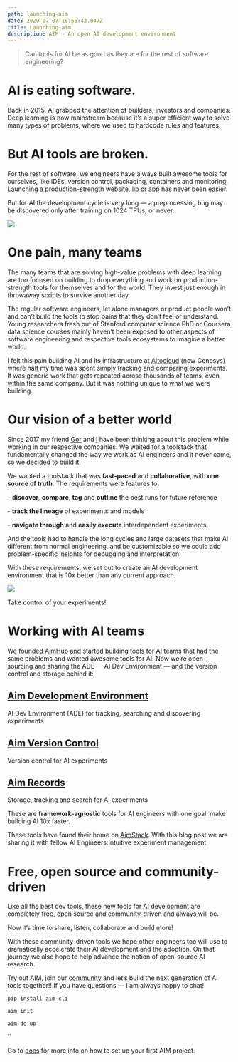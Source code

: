 ```yaml
---
path: launching-aim
date: 2020-07-07T16:56:43.047Z
title: Launching-aim
description: AIM - An open AI development environment
---
```

> Can tools for AI be as good as they are for the rest of software engineering?

# AI is eating software.

Back in 2015, AI grabbed the attention of builders, investors and companies. Deep learning is now mainstream because it’s a super efficient way to solve many types of problems, where we used to hardcode rules and features.

# **But AI tools are broken.**

For the rest of software, we engineers have always built awesome tools for ourselves, like IDEs, version control, packaging, containers and monitoring. Launching a production-strength website, lib or app has never been easier.

But for AI the development cycle is very long — a preprocessing bug may be discovered only after training on 1024 TPUs, or never.

![](https://miro.medium.com/max/2220/1*rEd8LuhXtjx8i2m4hJq6bw.png)

# One pain, many teams

The many teams that are solving high-value problems with deep learning are too focused on building to drop everything and work on production-strength tools for themselves and for the world. They invest just enough in throwaway scripts to survive another day.

The regular software engineers, let alone managers or product people won’t and can’t build the tools to stop pains that they don’t feel or understand. Young researchers fresh out of Stanford computer science PhD or Coursera data science courses mainly haven’t been exposed to other aspects of software engineering and respective tools ecosystems to imagine a better world.

I felt this pain building AI and its infrastructure at [Altocloud](https://www.linkedin.com/company/altocloud/) (now Genesys) where half my time was spent simply tracking and comparing experiments. It was generic work that gets repeated across thousands of teams, even within the same company. But it was nothing unique to what we were building.

# **Our vision of a better world**

Since 2017 my friend [Gor](https://github.com/gorarakelyan) and [I](https://github.com/SGevorg) have been thinking about this problem while working in our respective companies. We waited for a toolstack that fundamentally changed the way we work as AI engineers and it never came, so we decided to build it.

We wanted a toolstack that was **fast-paced** and **collaborative**, with **one source of truth**. The requirements were features to:

\- **discover**, **compare**, **tag** and **outline** the best runs for future reference

\- **track the lineage** of experiments and models

\- **navigate through** and **easily execute** interdependent experiments

And the tools had to handle the long cycles and large datasets that make AI different from normal engineering, and be customizable so we could add problem-specific insights for debugging and interpretation.

With these requirements, we set out to create an AI development environment that is 10x better than any current approach.

![](https://miro.medium.com/max/2800/1*dPZtB86mewx3lBlhGZ2olg.png)

Take control of your experiments!

# Working with AI teams

We founded [AimHub](https://aimhub.io/) and started building tools for AI teams that had the same problems and wanted awesome tools for AI. Now we’re open-sourcing and sharing the ADE — AI Dev Environment — and the version control and storage behind it:

## **[Aim Development Environment](https://github.com/aimhubio/aimde)**

AI Dev Environment (ADE) for tracking, searching and discovering experiments

## **[Aim Version Control](https://github.com/aimhubio/aim)**

Version control for AI experiments

## **[Aim Records](https://github.com/aimhubio/aimrecords)**

Storage, tracking and search for AI experiments

These are **framework-agnostic** tools for AI engineers with one goal: make building AI 10x faster.

These tools have found their home on [AimStack](https://aimstack.io/). With this blog post we are sharing it with fellow AI Engineers.Intuitive experiment management

# Free, open source and community-driven

Like all the best dev tools, these new tools for AI development are completely free, open source and community-driven and always will be.

Now it’s time to share, listen, collaborate and build more!

With these community-driven tools we hope other engineers too will use to dramatically accelerate their AI development and the adoption. On that journey we also hope to help advance the notion of open-source AI research.

Try out AIM, join our [community](https://aimstack.io/) and let’s build the next generation of AI tools together!! If you have questions — I am always happy to chat!

```
pip install aim-cli

aim init

aim de up
```

``

Go to [docs](https://docs.aimstack.io/user-guide/quick-start) for more info on how to set up your first AIM project.